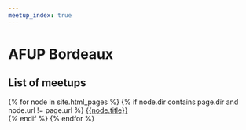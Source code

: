 ```yaml
---
meetup_index: true
---
```


# AFUP Bordeaux

## List of meetups

{% for node in site.html_pages %}
    {% if node.dir contains page.dir and node.url != page.url %}
        [{{node.title}}]({{node.url}})  
    {% endif %}
{% endfor %}